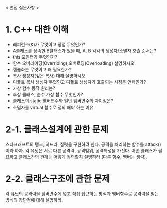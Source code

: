 < 면접 질문사항 >

# 1. C++ 대한 이해

 - 레퍼런스(&)가 무엇이고 장점 무엇인가?
 - A클래스를 상속한 B클래스가 있을 때, A, B 각각의 생성자/소멸자 호출 순서는?
 - this 포인터가 무엇인가?
 - 함수 오버라이딩(Overriding),오버로딩(Overloading) 설명하시오
 - 캡슐화는 무엇이고 왜 필요한가?
 - 복사 생성자(깊은 복사) 대해 설명하시오
 - 디폴트 복사 생성자 무엇인고 디폴트 생성자가 호출되는 시점은 언제인가?
 - 가상 함수 동작 원리는?
 - 추상 클래스, 순수 가상 함수 무엇인가?
 - 클래스의 static 멤버변수와 일반 멤버변수의 차이점은?
 - 소멸자를 virtual 함수로 정의 해야 하는 이유

# 2-1. 클래스설계에 관한 문제

스타크래프트의 탱크, 히드라, 질럿을 구현하려 한다. 공격을 처리하는 함수를 attack() 이라 하자.
각 유닛은 서로 다른 공격력, 공격범위, 공격특성을 가진다.
어떤 클래스가 필요하고 클래스간의 관계는 어떻게 정의할지 설명하라 (다른 함수, 멤버는 생략).

# 2-2. 클래스구조에 관한 문제

각 유닛의 공격력을 멤버변수에 넣고 직접 접근하는 방식과 멤버함수로 공격력을 얻는 방식의 장단점에 대해 설명하라.
